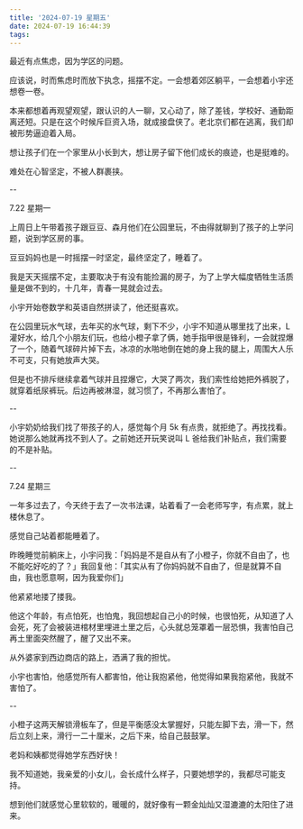 ```yaml
---
title: '2024-07-19 星期五'
date: 2024-07-19 16:44:39
tags:
---
```


最近有点焦虑，因为学区的问题。

应该说，时而焦虑时而放下执念，摇摆不定。一会想着郊区躺平，一会想着小宇还想卷一卷。

本来都想着再观望观望，跟认识的人一聊，又心动了，除了差钱，学校好、通勤距离还短。只是在这个时候斥巨资入场，就成接盘侠了。老北京们都在逃离，我们却被形势逼迫着入局。

想让孩子们在一个家里从小长到大，想让房子留下他们成长的痕迹，也是挺难的。

难处在心智坚定，不被人群裹挟。

--

7.22 星期一

上周日上午带着孩子跟豆豆、森月他们在公园里玩，不由得就聊到了孩子的上学问题，说到学区房的事。

豆豆妈妈也是一时摇摆一时坚定，最终坚定了，睡着了。

我是天天摇摆不定，主要取决于有没有能捡漏的房子，为了上学大幅度牺牲生活质量是做不到的，十几年，青春一晃就会过去。

小宇开始卷数学和英语自然拼读了，他还挺喜欢。

在公园里玩水气球，去年买的水气球，剩下不少，小宇不知道从哪里找了出来，L 灌好水，给几个小朋友们玩，也给小橙子拿了俩，她手指甲很是锋利，一会就捏爆了一个，随着气球碎片掉下去，冰凉的水啪地倒在她的身上我的腿上，周围大人乐不可支，只有她放声大哭。

但是也不排斥继续拿着气球并且捏爆它，大哭了两次，我们索性给她把外裤脱了，就穿着纸尿裤玩。后边再被淋湿，就习惯了，不再那么害怕了。

--

小宇奶奶给我们找了带孩子的人，感觉每个月 5k 有点贵，就拒绝了。再找找看。她说那么她就再找不到人了。之前她还开玩笑说叫 L 爸给我们补贴点，我们需要的不是补贴。

--

7.24 星期三

一年多过去了，今天终于去了一次书法课，站着看了一会老师写字，有点累，就上楼休息了。

感觉自己站着都能睡着了。

昨晚睡觉前躺床上，小宇问我：「妈妈是不是自从有了小橙子，你就不自由了，也不能吃好吃的了？」我回复他：「其实从有了你妈妈就不自由了，但是就算不自由，我也愿意啊，因为我爱你们」

他紧紧地搂了搂我。

他这个年龄，有点怕死，也怕鬼，我回想起自己小的时候，也很怕死，从知道了人会死，死了会被装进棺材里埋进土里之后，心头就总笼罩着一层恐惧，我害怕自己再土里面突然醒了，醒了又出不来。

从外婆家到西边商店的路上，洒满了我的担忧。

小宇也害怕，他感觉所有人都害怕，他让我抱紧他，他觉得如果我抱紧他，我就不害怕了。

--

小橙子这两天解锁滑板车了，但是平衡感没太掌握好，只能左脚下去，滑一下，然后立刻上来，滑行一二十厘米，之后下来，给自己鼓鼓掌。

老妈和姨都觉得她学东西好快！

我不知道她，我亲爱的小女儿，会长成什么样子，只要她想学的，我都尽可能支持。

想到他们就感觉心里软软的，暖暖的，就好像有一颗金灿灿又湿漉漉的太阳住了进来。




